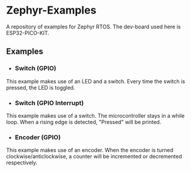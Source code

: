 # Zephyr-Examples
A repository of examples for Zephyr RTOS. The dev-board used here is ESP32-PICO-KIT.

## Examples
- ### Switch (GPIO)
This example makes use of an LED and a switch. Every time the switch is pressed, the LED is toggled.
- ### Switch (GPIO Interrupt)
This example makes use of a switch. The microcontroller stays in a while loop. When a rising edge is detected, "Pressed" will be printed. 
- ### Encoder (GPIO)
This example makes use of an encoder. When the encoder is turned clockwise/anticlockwise, a counter will be incremented or decremented respectively.
